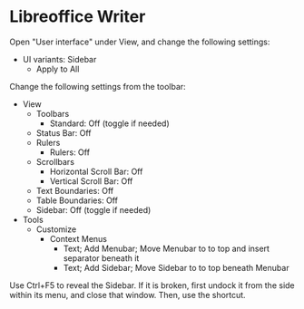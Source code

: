 # Libreoffice Writer

Open "User interface" under View, and change the following settings:

- UI variants: Sidebar
  - Apply to All

Change the following settings from the toolbar:

- View
  - Toolbars
    - Standard: Off (toggle if needed)
  - Status Bar: Off
  - Rulers
    - Rulers: Off
  - Scrollbars
    - Horizontal Scroll Bar: Off
    - Vertical Scroll Bar: Off
  - Text Boundaries: Off
  - Table Boundaries: Off
  - Sidebar: Off (toggle if needed)
- Tools
  - Customize
    - Context Menus
      - Text; Add Menubar; Move Menubar to to top and insert separator beneath it
      - Text; Add Sidebar; Move Sidebar to to top beneath Menubar

Use Ctrl+F5 to reveal the Sidebar. If it is broken, first undock it from the side within its menu, and close that window. Then, use the shortcut.

